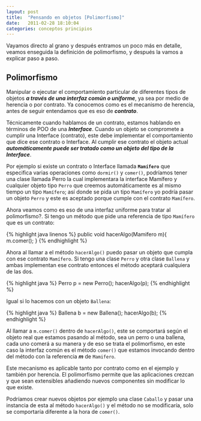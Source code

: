 ```yaml
---
layout: post
title:  "Pensando en objetos [Polimorfismo]"
date:   2011-02-28 18:10:04
categories: conceptos principios
---
```


Vayamos directo al grano y después entramos un poco más en detalle, veamos enseguida la definición de polimorfismo, y después la vamos a explicar paso a paso.

## Polimorfismo
Manipular o ejecutar el comportamiento particular de diferentes tipos de objetos _**a través de una interfaz común o uniforme**_, ya sea por medio de herencia o por contrato. Ya conocemos como es el mecanismo de herencia, antes de seguir entendamos que es eso de _**contrato**_.

Técnicamente cuando hablamos de un contrato, estamos hablando en términos de POO de una _**Interface**_. Cuando un objeto se compromete a cumplir una Interface (contrato), este debe implementar el comportamiento que dice ese contrato o Interface. Al cumplir ese contrato el objeto actual _**automáticamente puede ser tratado como un objeto del tipo de la Interface**_.

Por ejemplo si existe un contrato o Interface llamada **`Mamífero`** que especifica varias operaciones como `dormir()` y `comer()`, podríamos tener una clase llamada Perro la cual implementara la interface Mamífero y cualquier objeto tipo `Perro` que creemos automáticamente  es al mismo tiempo un tipo `Mamífero`; así donde se pida un tipo `Mamífero` yo podría pasar un objeto `Perro` y este es aceptado porque cumple con el contrato `Mamífero`.

Ahora veamos como es eso de una interfaz uniforme para tratar al polimorfismo?. Si tengo un método que pide una referencia de tipo `Mamífero` que es un contrato:

{% highlight java linenos %}
public void hacerAlgo(Mamifero m){
   m.comer();
}
{% endhighlight %}


Ahora al llamar a el método `hacerAlgo()` puedo pasar un objeto que cumpla con ese contrato `Mamífero`. Si tengo una clase `Perro` y otra clase `Ballena` y ambas implementan ese contrato entonces el método aceptará cualquiera de las dos.

{% highlight java %}
Perro p = new Perro();
hacerAlgo(p);
{% endhighlight %}

Igual si lo hacemos con un objeto `Ballena`:

{% highlight java %}
Ballena b = new Ballena();
hacerAlgo(b);
{% endhighlight %}

Al llamar a `m.comer()` dentro de `hacerAlgo()`, este se comportará según el objeto real que estamos pasando al método, sea un perro o una ballena, cada uno comerá a su manera y de eso se trata el polimorfismo, en este caso la interfaz común es el método `comer()` que estamos invocando dentro del método con la referencia _**m**_ de `Mamifero`.

Este mecanismo es aplicable tanto por contrato como en el ejemplo y también por herencia. El polimorfismo permite que las aplicaciones crezcan y que sean extensibles añadiendo nuevos componentes sin modificar lo que existe.

Podríamos crear nuevos objetos por ejemplo una clase `Caballo` y pasar una instancia de esta al método `hacerAlgo()` y el método no se modificaría, solo se comportaría diferente a la hora de `comer()`.

